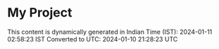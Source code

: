 # My Project

This content is dynamically generated in Indian Time (IST): 2024-01-11 02:58:23 IST
Converted to UTC: 2024-01-10 21:28:23 UTC
